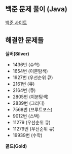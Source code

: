 ## 백준 문제 풀이 (Java)

<a href='https://www.acmicpc.net/' target='_blank'>백준 사이트</a>

## 해결한 문제들

**실버(Silver)**
- 1436번 (수학)
- 1654번 (이분탐색)
- 1927번 (우선순위 큐)
- 2161번 (큐)
- 2164번 (큐)
- 2805번 (이분탐색)
- 2839번 (그리디)
- 7568번 (브루트포스)
- 9012번 (스택)
- 11279 (우선순위 큐)
- 11279번 (우선순위 큐)
- 19939번 (수학)

**골드(Gold)**